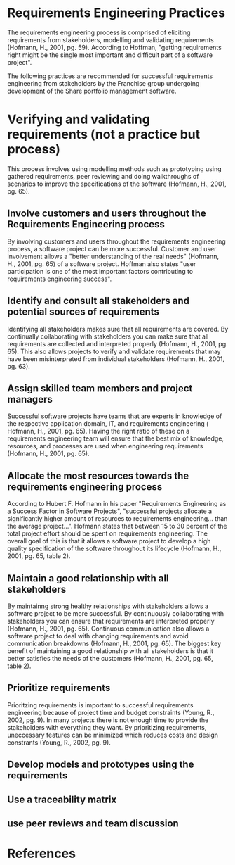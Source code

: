 # Requirements Engineering Practices


The requirements engineering process is comprised of eliciting requirements from stakeholders, modelling and validating requirements (Hofmann, H., 2001, pg. 59). According to Hoffman, "getting requirements right might be the single most important and difficult part of a software project".

The following practices are recommended for successful requirements engineering from stakeholders by the Franchise group undergoing development of the Share portfolio management software.


# Verifying and validating requirements (not a practice but process)

This process involves using modelling methods such as prototyping using gathered requirements, peer reviewing and doing walkthroughs of scenarios to improve the specifications of the software (Hofmann, H., 2001, pg. 65).

## Involve customers and users throughout the Requirements Engineering process

By involving customers and users throughout the requirements engineering process, a software project can be more successful. Customer and user involvement allows a "better understanding of the real needs" (Hofmann, H., 2001, pg. 65) of a software project. Hoffman also states "user participation is one of the most important factors contributing to requirements engineering success".

## Identify and consult all stakeholders and potential sources of requirements

Identifying all stakeholders makes sure that all requirements are covered. By continually collaborating with stakeholders you can make sure that all requirements are collected and interpreted properly (Hofmann, H., 2001, pg. 65). This also allows projects to verify and validate requirements that may have been misinterpreted from individual stakeholders (Hofmann, H., 2001, pg. 63).

## Assign skilled team members and project managers

Successful software projects have teams that are experts in knowledge of the respective application domain, IT, and requirements engineering ( Hofmann, H., 2001, pg. 65). Having the right ratio of these on a requirements engineering team will ensure that the best mix of knowledge, resources, and processes are used when engineering requirements (Hofmann, H., 2001, pg. 65).

## Allocate the most resources towards the requirements engineering process

According to Hubert F. Hofmann in his paper "Requirements Engineering as a Success Factor in Software Projects", "successful projects allocate a significantly higher amount of resources to requirements engineering... than the average project...". Hofmann states that between 15 to 30 percent of the total project effort should be spent on requirements engineering. The overall goal of this is that it allows a software project to develop a high quality specification of the software throughout its lifecycle (Hofmann, H., 2001, pg. 65, table 2).

## Maintain a good relationship with all stakeholders

By maintainng strong healthy relationships with stakeholders allows a software project to be more successful. By continuously collaborating with stakeholders you can ensure that requirements are interpreted properly (Hofmann, H., 2001, pg. 65). Continuous communication also allows a software project to deal with changing requirements and avoid communication breakdowns (Hofmann, H., 2001, pg. 65). The biggest key benefit of maintaining a good relationship with all stakeholders is that it better satisfies the needs of the customers (Hofmann, H., 2001, pg. 65, table 2).

## Prioritize requirements

Prioritzing requirements is important to successful requirements engineering because of project time and budget constraints (Young, R., 2002, pg. 9). In many projects there is not enough time to provide the stakeholders with everything they want. By prioritizing requirements, uneccessary features can be minimized which reduces costs and design constrants (Young, R., 2002, pg. 9).

## Develop models and prototypes using the requirements

## Use a traceability matrix

## use peer reviews and team discussion


# References


